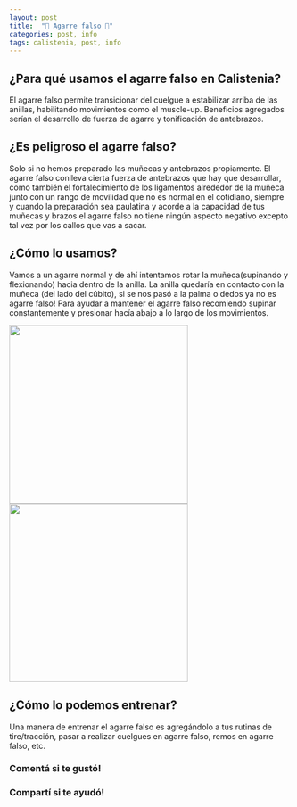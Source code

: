 ```yaml
---
layout: post
title:  "💪️ Agarre falso 💪️"
categories: post, info
tags: calistenia, post, info
---
```

## ¿Para qué usamos el agarre falso en Calistenia?
El agarre falso permite transicionar del cuelgue a estabilizar arriba de las anillas, habilitando movimientos como el muscle-up.
Beneficios agregados serían el desarrollo de fuerza de agarre y tonificación de antebrazos.

## ¿Es peligroso el agarre falso?
Solo si no hemos preparado las muñecas y antebrazos propiamente. El agarre falso conlleva cierta fuerza de antebrazos que hay que desarrollar, como también el fortalecimiento de los ligamentos alrededor de la muñeca junto con un rango de movilidad que no es normal en el cotidiano, siempre y cuando la preparación sea paulatina y acorde a la capacidad de tus muñecas y brazos el agarre falso no tiene ningún aspecto negativo excepto tal vez por los callos que vas a sacar.

## ¿Cómo lo usamos?
Vamos a un agarre normal y de ahí intentamos rotar la muñeca(supinando y flexionando) hacia dentro de la anilla. La anilla quedaría en contacto con la muñeca (del lado del cúbito), si se nos pasó a la palma o dedos ya no es agarre falso!
Para ayudar a mantener el agarre falso recomiendo supinar constantemente y presionar hacía abajo a lo largo de los movimientos.

<img src="{{ site.url }}/assets/img/posts/agarr2.jpg" width="320em" class="img-fit-contain column">
<img src="{{ site.url }}/assets/img/posts/agarre1.jpg" width="320em" class="img-fit-contain column">

## ¿Cómo lo podemos entrenar?
Una manera de entrenar el agarre falso es agregándolo a tus rutinas de tire/tracción, pasar a realizar cuelgues en agarre falso, remos en agarre falso, etc.

### Comentá si te gustó!

### Compartí si te ayudó!